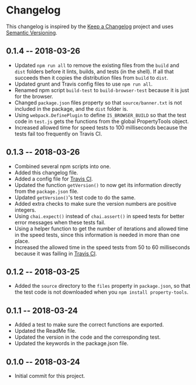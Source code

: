 # Changelog

This changelog is inspired by the
[Keep a Changelog](http://keepachangelog.com/en/1.0.0/)
project and uses
[Semantic Versioning](https://semver.org/).

## 0.1.4 -- 2018-03-26

- Updated ``npm run all`` to remove the existing files from the ``build`` and ``dist`` folders before it lints, builds, and tests (in the shell). If all that succeeds then it copies the distribution files from ``build`` to ``dist``.
- Updated grunt and Travis config files to use ``npm run all``.
- Renamed npm script ``build-test`` to ``build-browser-test`` because it is just for the browser.
- Changed ``package.json`` files property so that ``source/banner.txt`` is not included in the package, and the ``dist`` folder is.
- Using ``webpack.DefinePlugin`` to define ``IS_BROWSER_BUILD`` so that the test code in ``test.js`` gets the functions from the global PropertyTools object.
- Increased allowed time for speed tests to 100 milliseconds because the tests fail too frequently on Travis CI.

## 0.1.3 -- 2018-03-26

- Combined several npm scripts into one.
- Added this changelog file.
- Added a config file for
[Travis CI](https://travis-ci.org/perryiv/property-tools/).
- Updated the function ``getVersion()`` to now get its information directly from the ``package.json`` file.
- Updated ``getVersion()``'s test code to do the same.
- Added extra checks to make sure the version numbers are positive integers.
- Using ``chai.expect()`` instead of ``chai.assert()`` in speed tests for better error messages when these tests fail.
- Using a helper function to get the number of iterations and allowed time in the speed tests, since this information is needed in more than one place.
- Increased the allowed time in the speed tests from 50 to 60 milliseconds because it was failing in
[Travis CI](https://travis-ci.org/perryiv/property-tools/builds/358207232).


## 0.1.2 -- 2018-03-25

- Added the ``source`` directory to the ``files`` property in ``package.json``, so that the test code is not downloaded when you ``npm install property-tools``.

## 0.1.1 -- 2018-03-24

- Added a test to make sure the correct functions are exported.
- Updated the ReadMe file.
- Updated the version in the code and the corresponding test.
- Updated the keywords in the package.json file.

## 0.1.0 -- 2018-03-24

- Initial commit for this project.

